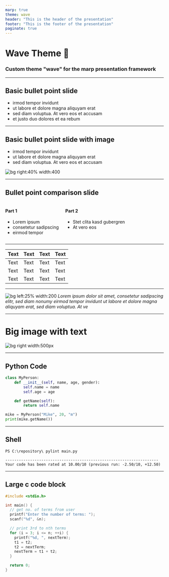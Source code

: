 ```yaml
---
marp: true
theme: wave
header: "This is the header of the presentation"
footer: "This is the footer of the presentation"
paginate: true
---
```


<!-- 
_header: ""
_footer: ""
_paginate: false 
-->

# Wave Theme 🌊
### Custom theme "wave" for the marp presentation framework

---

## Basic bullet point slide
- irmod tempor invidunt
- ut labore et dolore magna aliquyam erat
- sed diam voluptua. At vero eos et accusam
- et justo duo dolores et ea rebum

---

## Basic bullet point slide with image
- irmod tempor invidunt
- ut labore et dolore magna aliquyam erat
- sed diam voluptua. At vero eos et accusam

![bg right:40% width:400](icon.png)

---

## Bullet point comparison slide

<div class = "columns">
<div>

#### Part 1
- Lorem ipsum 
- consetetur sadipscing
- eirmod tempor

</div>
<div>

#### Part 2
- Stet clita kasd gubergren
- At vero eos 

</div>
</div>

---

Text | Text | Text | Text 
-----|------|------|------
Text | Text | Text | Text  
Text | Text | Text | Text  
Text | Text | Text | Text    

---

<!-- 
_header: ""
_footer: "" 
-->
![bg left:25% width:200](icon.png)
_Lorem ipsum dolor sit amet, consetetur sadipscing elitr, sed diam nonumy eirmod tempor invidunt ut labore et dolore magna aliquyam erat, sed diam voluptua. At ve_

---

# Big image with text
![bg right width:500px](./icon.png)


---

## Python Code
```python
class MyPerson:
    def __init__(self, name, age, gender):
        self.name = name
        self.age = age

    def getName(self):
        return self.name

mike = MyPerson("Mike", 20, "m")
print(mike.getName())
```

---

## Shell
```
PS C:\repository\ pylint main.py

--------------------------------------------------------------------
Your code has been rated at 10.00/10 (previous run: -2.50/10, +12.50) 
```

---

## Large c code block
```c
#include <stdio.h>

int main() {
  // get no. of terms from user
  printf("Enter the number of terms: ");
  scanf("%d", &n);

  // print 3rd to nth terms
  for (i = 3; i <= n; ++i) {
    printf("%d, ", nextTerm);
    t1 = t2;
    t2 = nextTerm;
    nextTerm = t1 + t2;
  }

  return 0;
}
```
